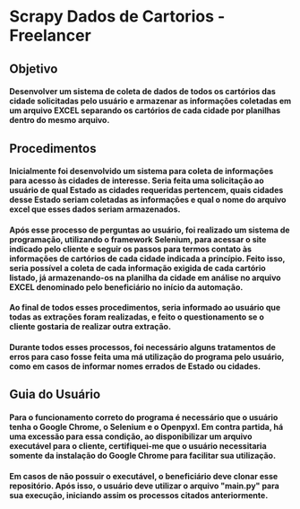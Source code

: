 # Scrapy Dados de Cartorios - Freelancer
## Objetivo
#### Desenvolver um sistema de coleta de dados de todos os cartórios das cidade solicitadas pelo usuário e armazenar as informações coletadas em um arquivo EXCEL separando os cartórios de cada cidade por planilhas dentro do mesmo arquivo.
## Procedimentos
#### Inicialmente foi desenvolvido um sistema para coleta de informações para acesso às cidades de interesse. Seria feita uma solicitação ao usuário de qual Estado as cidades requeridas pertencem, quais cidades desse Estado seriam coletadas as informações e qual o nome do arquivo excel que esses dados seriam armazenados.
#### Após esse processo de perguntas ao usuário, foi realizado um sistema de programação, utilizando o framework Selenium, para acessar o site indicado pelo cliente e seguir os passos para termos contato às informações de cartórios de cada cidade indicada a princípio. Feito isso, seria possível a coleta de cada informação exigida de cada cartório listado, já armazenando-os na planilha da cidade em análise no arquivo EXCEL denominado pelo beneficiário no início da automação.
#### Ao final de todos esses procedimentos, seria informado ao usuário que todas as extrações foram realizadas, e feito o questionamento se o cliente gostaria de realizar outra extração.
#### Durante todos esses processos, foi necessário alguns tratamentos de erros para caso fosse feita uma má utilização do programa pelo usuário, como em casos de informar nomes errados de Estado ou cidades.
## Guia do Usuário
#### Para o funcionamento correto do programa é necessário que o usuário tenha o Google Chrome, o Selenium e o Openpyxl. Em contra partida, há uma excessão para essa condição, ao disponibilizar um arquivo executável para o cliente, certifiquei-me que o usuário necessitaria somente da instalação do Google Chrome para facilitar sua utilização. 
#### Em casos de não possuir o executável, o beneficiário deve clonar esse repositório. Após isso, o usuário deve utilizar o arquivo "main.py" para sua execução, iniciando assim os processos citados anteriormente.
